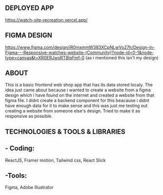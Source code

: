 ## DEPLOYED APP
https://watch-site-recreation.vercel.app/

## FIGMA DESIGN
https://www.figma.com/design/iR0mxmmW383XCpNLwVo27h/Design-in-Figma---Responsive-watches-website-(Community)?node-id=0-1&node-type=canvas&t=XR0ERJwsRT8IqFmf-0
(as i mentioned this isn't my design)

## ABOUT
This is a basic frontend web shop app that has its data stored localy. The idea just came about because i wanted to create a website from a figma design which i have found on the internet and created a website from that figma file. I didnt create a 
backend component for this beacause i didnt have enough data for it to make sense and this was just me testing out creating a website from someone else's design. Tried to make it as responsive as possible.

## TECHNOLOGIES & TOOLS & LIBRARIES

## - Coding: 
ReactJS, Framer motion, Tailwind css, React Slick

## -Tools:
Figma, Adobe Illustrator
